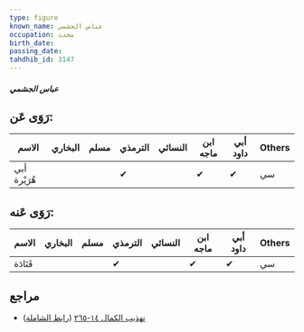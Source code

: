 ```yaml
---
type: figure
known_name: عباس الجشمي
occupation: محدث
birth_date:
passing_date:
tahdhib_id: 3147
---
```

##### عباس الجشمي

## رَوَى عَن:
| الاسم        | البخاري | مسلم | الترمذي | النسائي | ابن ماجه | أبي داود | Others |
| ------------ | ------- | ---- | ------- | ------- | -------- | -------- | ------ |
| أبي هُرَيْرة |         |      | ✔       |         | ✔        | ✔        | سي     |
## رَوَى عَنه:
| الاسم    | البخاري | مسلم | الترمذي | النسائي | ابن ماجه | أبي داود | Others |
| -------- | ------- | ---- | ------- | ------- | -------- | -------- | ------ |
| قَتَادَة |         |      | ✔       |         | ✔        | ✔        | سي     |
## مراجع
- [تهذيب الكمال ١٤-٢٦٥](obsidian://open?vault=Tahdhib-al-Kamal&file=Figures/٣١٤٧-عباس%20الجشمي) ([رابط الشاملة](https://shamela.ws/book/3722/7193))